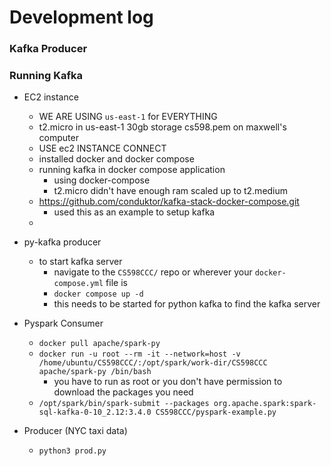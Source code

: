 # Development log

### Kafka Producer

### Running Kafka

* EC2 instance
  * WE ARE USING `us-east-1` for EVERYTHING
  * t2.micro in us-east-1 30gb storage cs598.pem on maxwell's computer
  * USE ec2 INSTANCE CONNECT
  * installed docker and docker compose 
  * running kafka in docker compose application
    * using docker-compose
    * t2.micro didn't have enough ram scaled up to t2.medium
  * https://github.com/conduktor/kafka-stack-docker-compose.git
    * used this as an example to setup kafka
  * 

* py-kafka producer
  * to start kafka server
    * navigate to the `CS598CCC/` repo or wherever your `docker-compose.yml` file is
    * `docker compose up -d`
    * this needs to be started for python kafka to find the kafka server
    
* Pyspark Consumer
  * `docker pull apache/spark-py`
  * `docker run -u root --rm -it --network=host -v /home/ubuntu/CS598CCC/:/opt/spark/work-dir/CS598CCC apache/spark-py /bin/bash`
	* you have to run as root or you don't have permission to download the packages you need
  * `/opt/spark/bin/spark-submit --packages org.apache.spark:spark-sql-kafka-0-10_2.12:3.4.0 CS598CCC/pyspark-example.py`

* Producer (NYC taxi data)
  * `python3 prod.py` 
